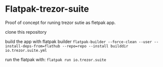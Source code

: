 # Flatpak-trezor-suite
Proof of concept for runing trezor sutie as fletpak app.

clone this repository

build the app with flatpak builder
``flatpak-builder --force-clean --user --install-deps-from=flathub --repo=repo --install builddir io.trezor.suite.yml``

run the flatpak with:
``flatpak run io.trezor.suite``
